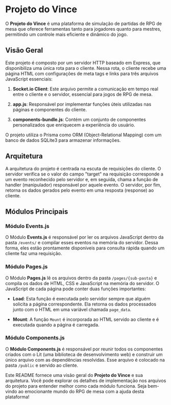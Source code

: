 # Projeto do Vince

O **Projeto do Vince** é uma plataforma de simulação de partidas de RPG de mesa que oferece ferramentas tanto para jogadores quanto para mestres, permitindo um controle mais eficiente e dinâmico do jogo.

## Visão Geral

Este projeto é composto por um servidor HTTP baseado em Express, que disponibiliza uma única rota para o cliente. Nessa rota, o cliente recebe uma página HTML com configurações de meta tags e links para três arquivos JavaScript essenciais:

1. **Socket.io Client**: Este arquivo permite a comunicação em tempo real entre o cliente e o servidor, essencial para jogos de RPG de mesa.

2. **app.js**: Responsável por implementar funções úteis utilizadas nas páginas e componentes do cliente.

3. **components-bundle.js**: Contém um conjunto de componentes personalizados que enriquecem a experiência do usuário.

O projeto utiliza o Prisma como ORM (Object-Relational Mapping) com um banco de dados SQLite3 para armazenar informações.

## Arquitetura

A arquitetura do projeto é centrada na escuta de requisições do cliente. O servidor verifica se o valor do campo "target" na requisição corresponde a um evento reconhecido pelo servidor e, em seguida, chama a função de handler (manipulador) responsável por aquele evento. O servidor, por fim, retorna os dados gerados pelo evento em uma resposta (response) ao cliente.

## Módulos Principais

### Módulo Events.js

O Módulo **Events.js** é responsável por ler os arquivos JavaScript dentro da pasta `/events/` e compilar esses eventos na memória do servidor. Dessa forma, eles estão prontamente disponíveis para consulta rápida quando um cliente faz uma requisição.

### Módulo Pages.js

O Módulo **Pages.js** lê os arquivos dentro da pasta `/pages/{sub-pasta}` e compila os dados de HTML, CSS e JavaScript na memória do servidor. O JavaScript de cada página pode conter duas funções importantes:

- **Load**: Esta função é executada pelo servidor sempre que alguém solicita a página correspondente. Ela retorna os dados processados junto com o HTML em uma variável chamada `page_data`.

- **Mount**: A função `Mount` é incorporada ao HTML servido ao cliente e é executada quando a página é carregada.

### Módulo Components.js

O **Módulo Components.js** é responsável por reunir todos os componentes criados com o Lit (uma biblioteca de desenvolvimento web) e construir um único arquivo com as dependências resolvidas. Esse arquivo é colocado na pasta `/public` e servido ao cliente.

Este README fornece uma visão geral do **Projeto do Vince** e sua arquitetura. Você pode explorar os detalhes de implementação nos arquivos do projeto para entender melhor como cada módulo funciona. Seja bem-vindo ao emocionante mundo do RPG de mesa com a ajuda desta plataforma!
